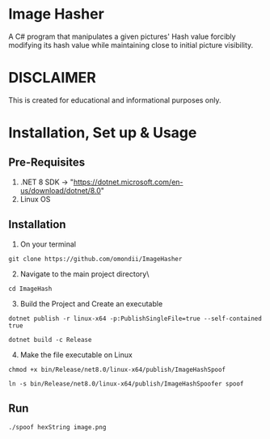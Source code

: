 # Image Hasher
A C# program that manipulates a given pictures' Hash value forcibly modifying its hash value while
maintaining close to initial picture visibility.

# DISCLAIMER
This is created for educational and informational purposes only.

# Installation, Set up & Usage
## Pre-Requisites
1. .NET 8 SDK -> "https://dotnet.microsoft.com/en-us/download/dotnet/8.0"
2. Linux OS

## Installation
1. On your terminal
```Clone this repository
git clone https://github.com/omondii/ImageHasher
```
2. Navigate to the main project directory\
```
cd ImageHash
```
3. Build the Project and Create an executable
```Build the Project
dotnet publish -r linux-x64 -p:PublishSingleFile=true --self-contained true
```
```Create an Executable
dotnet build -c Release
```
4. Make the file executable on Linux
````
chmod +x bin/Release/net8.0/linux-x64/publish/ImageHashSpoof
````
```` Create symbolic link
ln -s bin/Release/net8.0/linux-x64/publish/ImageHashSpoofer spoof
````
## Run
```./spoof hexString image.png```
